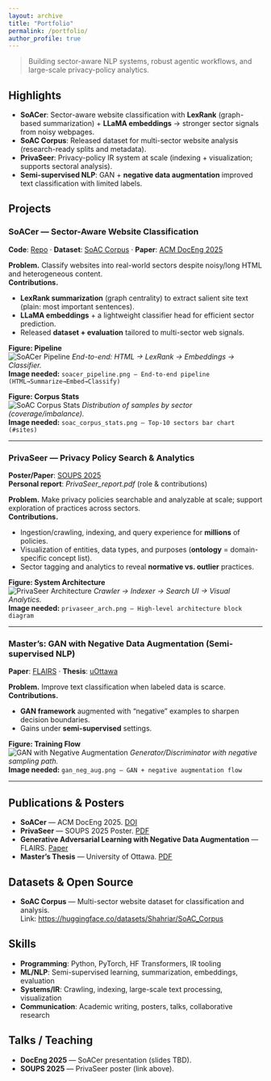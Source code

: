 ```yaml
---
layout: archive
title: "Portfolio"
permalink: /portfolio/
author_profile: true
---
```


> Building sector-aware NLP systems, robust agentic workflows, and large-scale privacy-policy analytics.

## Highlights
- **SoACer**: Sector-aware website classification with **LexRank** (graph-based summarization) + **LLaMA embeddings** → stronger sector signals from noisy webpages.
- **SoAC Corpus**: Released dataset for multi-sector website analysis (research-ready splits and metadata).
- **PrivaSeer**: Privacy-policy IR system at scale (indexing + visualization; supports sectoral analysis).
- **Semi-supervised NLP**: GAN + **negative data augmentation** improved text classification with limited labels.

## Projects

### SoACer — Sector-Aware Website Classification
**Code**: [Repo](https://github.com/shahriarshayesteh/SoAC_DocEng2025) · **Dataset**: [SoAC Corpus](https://huggingface.co/datasets/Shahriar/SoAC_Corpus) · **Paper**: [ACM DocEng 2025](https://dl.acm.org/doi/abs/10.1145/3704268.3742691)

**Problem.** Classify websites into real-world sectors despite noisy/long HTML and heterogeneous content.  
**Contributions.**
- **LexRank summarization** (graph centrality) to extract salient site text (plain: most important sentences).
- **LLaMA embeddings** + a lightweight classifier head for efficient sector prediction.
- Released **dataset + evaluation** tailored to multi-sector web signals.

**Figure: Pipeline**  
<img alt="SoACer Pipeline" src="{{ '/images/portfolio/soacer_pipeline.png' | relative_url }}">
*End-to-end: HTML → LexRank → Embeddings → Classifier.*  
**Image needed:** `soacer_pipeline.png — End-to-end pipeline (HTML→Summarize→Embed→Classify)`

**Figure: Corpus Stats**  
<img alt="SoAC Corpus Stats" src="{{ '/images/portfolio/soac_corpus_stats.png' | relative_url }}">
*Distribution of samples by sector (coverage/imbalance).*  
**Image needed:** `soac_corpus_stats.png — Top-10 sectors bar chart (#sites)`

---

### PrivaSeer — Privacy Policy Search & Analytics
**Poster/Paper**: [SOUPS 2025](https://shomir.net/pdf/publications/privaseer_soups_2025_paper.pdf)  
**Personal report**: *PrivaSeer_report.pdf* (role & contributions)

**Problem.** Make privacy policies searchable and analyzable at scale; support exploration of practices across sectors.  
**Contributions.**
- Ingestion/crawling, indexing, and query experience for **millions** of policies.
- Visualization of entities, data types, and purposes (**ontology** = domain-specific concept list).
- Sector tagging and analytics to reveal **normative vs. outlier** practices.

**Figure: System Architecture**  
<img alt="PrivaSeer Architecture" src="{{ '/images/portfolio/privaseer_arch.png' | relative_url }}">
*Crawler → Indexer → Search UI → Visual Analytics.*  
**Image needed:** `privaseer_arch.png — High-level architecture block diagram`

---

### Master’s: GAN with Negative Data Augmentation (Semi-supervised NLP)
**Paper**: [FLAIRS](https://journals.flvc.org/FLAIRS/article/view/130722/133883) · **Thesis**: [uOttawa](https://ruor.uottawa.ca/server/api/core/bitstreams/a7ff8d44-c1f5-45fd-ac20-906571cc3ca6/content)

**Problem.** Improve text classification when labeled data is scarce.  
**Contributions.**
- **GAN framework** augmented with “negative” examples to sharpen decision boundaries.
- Gains under **semi-supervised** settings.

**Figure: Training Flow**  
<img alt="GAN with Negative Augmentation" src="{{ '/images/portfolio/gan_neg_aug.png' | relative_url }}">
*Generator/Discriminator with negative sampling path.*  
**Image needed:** `gan_neg_aug.png — GAN + negative augmentation flow`

---

## Publications & Posters
- **SoACer** — ACM DocEng 2025. [DOI](https://dl.acm.org/doi/abs/10.1145/3704268.3742691)  
- **PrivaSeer** — SOUPS 2025 Poster. [PDF](https://shomir.net/pdf/publications/privaseer_soups_2025_paper.pdf)  
- **Generative Adversarial Learning with Negative Data Augmentation** — FLAIRS. [Paper](https://journals.flvc.org/FLAIRS/article/view/130722/133883)  
- **Master’s Thesis** — University of Ottawa. [PDF](https://ruor.uottawa.ca/server/api/core/bitstreams/a7ff8d44-c1f5-45fd-ac20-906571cc3ca6/content)

## Datasets & Open Source
- **SoAC Corpus** — Multi-sector website dataset for classification and analysis.  
  Link: https://huggingface.co/datasets/Shahriar/SoAC_Corpus

## Skills
- **Programming**: Python, PyTorch, HF Transformers, IR tooling  
- **ML/NLP**: Semi-supervised learning, summarization, embeddings, evaluation  
- **Systems/IR**: Crawling, indexing, large-scale text processing, visualization  
- **Communication**: Academic writing, posters, talks, collaborative research

## Talks / Teaching
- **DocEng 2025** — SoACer presentation (slides TBD).  
- **SOUPS 2025** — PrivaSeer poster (link above).
